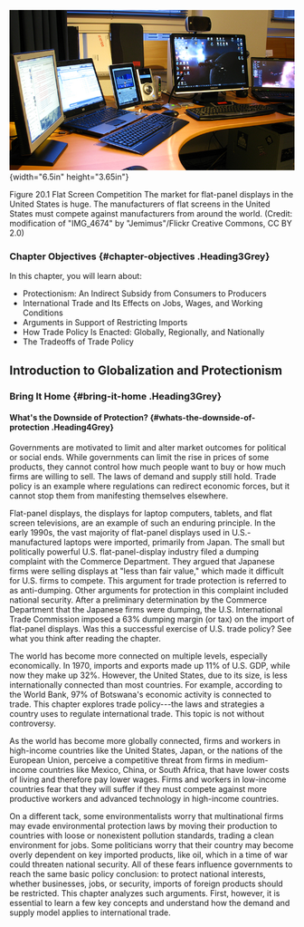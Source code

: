 ![](media/20-introduction-to-globalization-and-protectionism_rId20.jpeg){width="6.5in" height="3.65in"}

Figure 20.1 Flat Screen Competition The market for flat-panel displays
in the United States is huge. The manufacturers of flat screens in the
United States must compete against manufacturers from around the world.
(Credit: modification of "IMG_4674" by "Jemimus"/Flickr Creative
Commons, CC BY 2.0)

### Chapter Objectives {#chapter-objectives .Heading3Grey}

In this chapter, you will learn about:

-   Protectionism: An Indirect Subsidy from Consumers to Producers
-   International Trade and Its Effects on Jobs, Wages, and Working
    Conditions
-   Arguments in Support of Restricting Imports
-   How Trade Policy Is Enacted: Globally, Regionally, and Nationally
-   The Tradeoffs of Trade Policy

## Introduction to Globalization and Protectionism

### Bring It Home {#bring-it-home .Heading3Grey}

#### What's the Downside of Protection? {#whats-the-downside-of-protection .Heading4Grey}

Governments are motivated to limit and alter market outcomes for
political or social ends. While governments can limit the rise in prices
of some products, they cannot control how much people want to buy or how
much firms are willing to sell. The laws of demand and supply still
hold. Trade policy is an example where regulations can redirect economic
forces, but it cannot stop them from manifesting themselves elsewhere.

Flat-panel displays, the displays for laptop computers, tablets, and
flat screen televisions, are an example of such an enduring principle.
In the early 1990s, the vast majority of flat-panel displays used in
U.S.-manufactured laptops were imported, primarily from Japan. The small
but politically powerful U.S. flat-panel-display industry filed a
dumping complaint with the Commerce Department. They argued that
Japanese firms were selling displays at "less than fair value," which
made it difficult for U.S. firms to compete. This argument for trade
protection is referred to as anti-dumping. Other arguments for
protection in this complaint included national security. After a
preliminary determination by the Commerce Department that the Japanese
firms were dumping, the U.S. International Trade Commission imposed a
63% dumping margin (or tax) on the import of flat-panel displays. Was
this a successful exercise of U.S. trade policy? See what you think
after reading the chapter.

The world has become more connected on multiple levels, especially
economically. In 1970, imports and exports made up 11% of U.S. GDP,
while now they make up 32%. However, the United States, due to its size,
is less internationally connected than most countries. For example,
according to the World Bank, 97% of Botswana's economic activity is
connected to trade. This chapter explores trade policy---the laws and
strategies a country uses to regulate international trade. This topic is
not without controversy.

As the world has become more globally connected, firms and workers in
high-income countries like the United States, Japan, or the nations of
the European Union, perceive a competitive threat from firms in
medium-income countries like Mexico, China, or South Africa, that have
lower costs of living and therefore pay lower wages. Firms and workers
in low-income countries fear that they will suffer if they must compete
against more productive workers and advanced technology in high-income
countries.

On a different tack, some environmentalists worry that multinational
firms may evade environmental protection laws by moving their production
to countries with loose or nonexistent pollution standards, trading a
clean environment for jobs. Some politicians worry that their country
may become overly dependent on key imported products, like oil, which in
a time of war could threaten national security. All of these fears
influence governments to reach the same basic policy conclusion: to
protect national interests, whether businesses, jobs, or security,
imports of foreign products should be restricted. This chapter analyzes
such arguments. First, however, it is essential to learn a few key
concepts and understand how the demand and supply model applies to
international trade.
